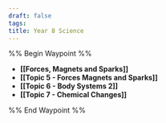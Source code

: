 ```yaml
---
draft: false
tags:
title: Year 8 Science
---
```

%% Begin Waypoint %%
- **[[Forces, Magnets and Sparks]]**
- **[[Topic 5 - Forces Magnets and Sparks]]**
- **[[Topic 6 - Body Systems 2]]**
- **[[Topic 7 - Chemical Changes]]**

%% End Waypoint %%

